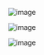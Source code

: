![image](https://user-images.githubusercontent.com/58500111/183234918-15f3f727-f62d-4fdd-9b97-e0324d36d17e.png)

![image](https://user-images.githubusercontent.com/58500111/183234928-48210cdf-3822-40b5-bcd5-190e22bcd586.png)

![image](https://user-images.githubusercontent.com/58500111/183234933-580436fc-e8d5-41c9-a887-30f2e852c8e1.png)
